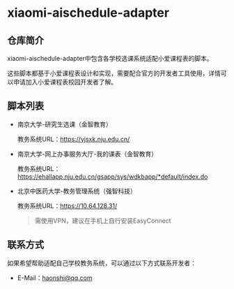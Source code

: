 # xiaomi-aischedule-adapter

## 仓库简介

xiaomi-aischedule-adapter中包含各学校选课系统适配小爱课程表的脚本。

这些脚本都基于小爱课程表设计和实现，需要配合官方的开发者工具使用，详情可以申请加入小爱课程表校园开发者了解。

## 脚本列表

- 南京大学-研究生选课（金智教育）

  教务系统URL：https://yjsxk.nju.edu.cn/


- 南京大学-网上办事服务大厅-我的课表（金智教育）

  教务系统URL：https://ehallapp.nju.edu.cn/gsapp/sys/wdkbapp/*default/index.do


- 北京中医药大学-教务管理系统（强智科技）

  教务系统URL：https://10.64.128.31/

  > 需使用VPN，建议在手机上自行安装EasyConnect

## 联系方式

如果希望帮助适配自己学校教务系统，可以通过以下方式联系开发者：

- E-Mail：haonshi@qq.com

